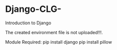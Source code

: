 # Django-CLG-
Introduction to Django

The created environment file is not uploaded!!!.

Module Required:
pip install django
pip install pillow

